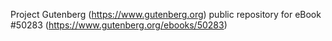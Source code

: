 Project Gutenberg (https://www.gutenberg.org) public repository for
eBook #50283 (https://www.gutenberg.org/ebooks/50283)
